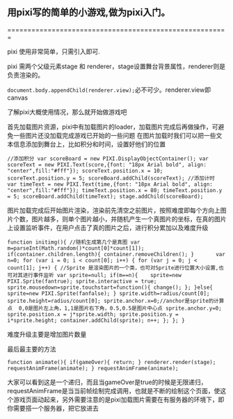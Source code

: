
## 用pixi写的简单的小游戏,做为pixi入门。
=======================================================

pixi 使用非常简单，只需<script src="./js/pixi.js"></script>引入即可. 

pixi 需两个父级元素stage 和 renderer，stage设置舞台背景属性，renderer则是负责渲染的。

`document.body.appendChild(renderer.view);`必不可少。renderer.view即canvas 

了解pixi大概使用情况，那么就开始做游戏吧 


首先加载图片资源，pixi中有加载图片的loader，加载图片完成后再做操作，可避免一些图片还没加载完成游戏已开始的一些问题
在图片加载时我们可以把一些文本信息添加到舞台上，比如积分和时间，设置好他们的位置 

  `//添加积分
   var scoreBoard = new PIXI.DisplayObjectContainer();
   var scoreText = new PIXI.Text(score,{font: "18px Arial bold", align: "center",fill:"#fff"});
  scoreText.position.x = 10;
  scoreText.position.y = 5;
  scoreBoard.addChild(scoreText);
  //添加计时
  var timeText = new PIXI.Text(time,{font: "18px Arial bold", align: "center",fill:"#fff"});
  timeText.position.x = 80;
  timeText.position.y = 5;
  scoreBoard.addChild(timeText);
  stage.addChild(scoreBoard); ` 


图片加载完成后开始图片渲染，渲染前先清空之前图片，按照难度即每个方向上图片个数，图片越多，则单个图片越小，并随机产生一个真图片的坐标，在真的图片上设置监听事件，在用户点击了真的图片之后，进行积分累加以及难度升级  

  `function initimg(){
    //随机生成第几个是真图
        var m=parseInt(Math.random()*count[0]*count[1]);
        if(container.children.length){
          container.removeChildren();
        }      
        var n=0;
        for (var i = 0; i < count[0]; i++) {
            for (var j = 0; j < count[1]; j++) {
            //Sprite 是渲染图片的一个类，也可对Sprite进行位置大小设置,也可对其进行事件监听
                var sprite=null;
                if(m==n){   
                  sprite=new PIXI.Sprite(fantrue);
                  sprite.interactive = true;
                  sprite.mousedown=sprite.touchstart=function(){
                    change();
                  };
                }else{
                  sprite=new PIXI.Sprite(fanfalse);
                }
                sprite.width=radius/count[0];
                sprite.height=radius/count[0];
                sprite.anchor.x=0;//anchor是sprite的计算点  0,0是图片左上角，1,1是图片右下角，0.5,0.5是图片中心点
                sprite.anchor.y=0;
                sprite.position.x = j*sprite.width;
                sprite.position.y = i*sprite.height;
                container.addChild(sprite);
                n++;
            };
        };
  } `

难度升级主要是增加图片数量 

最后最主要的方法 

  `function animate(){
  if(gameOver){
    return;
  }
    renderer.render(stage);
    requestAnimFrame(animate);
  }
  requestAnimFrame(animate);` 

大家可以看到这是一个递归，而且当gameOver是true的时候是无限递归，requestAnimFrame是当当前帧绘制完成调用，也就是不断的绘制这个页面，使这个游戏页面动起来，另外需要注意的是pixi加载图片需要在有服务器的环境下，即你需要搭一个服务器，把它放进去
